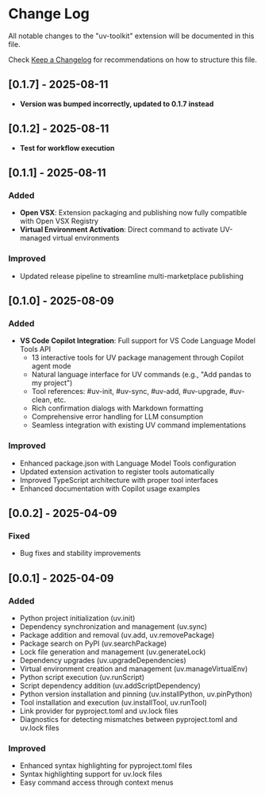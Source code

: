 # Change Log

All notable changes to the "uv-toolkit" extension will be documented in this file.

Check [Keep a Changelog](http://keepachangelog.com/) for recommendations on how to structure this file.

## [0.1.7] - 2025-08-11

- **Version was bumped incorrectly, updated to 0.1.7 instead**

## [0.1.2] - 2025-08-11

- **Test for workflow execution**

## [0.1.1] - 2025-08-11

### Added
- **Open VSX**: Extension packaging and publishing now fully compatible with Open VSX Registry
- **Virtual Environment Activation**: Direct command to activate UV-managed virtual environments

### Improved
- Updated release pipeline to streamline multi-marketplace publishing

## [0.1.0] - 2025-08-09

### Added
- **VS Code Copilot Integration**: Full support for VS Code Language Model Tools API
  - 13 interactive tools for UV package management through Copilot agent mode
  - Natural language interface for UV commands (e.g., "Add pandas to my project")
  - Tool references: #uv-init, #uv-sync, #uv-add, #uv-upgrade, #uv-clean, etc.
  - Rich confirmation dialogs with Markdown formatting
  - Comprehensive error handling for LLM consumption
  - Seamless integration with existing UV command implementations

### Improved
- Enhanced package.json with Language Model Tools configuration
- Updated extension activation to register tools automatically
- Improved TypeScript architecture with proper tool interfaces
- Enhanced documentation with Copilot usage examples

## [0.0.2] - 2025-04-09

### Fixed
- Bug fixes and stability improvements

## [0.0.1] - 2025-04-09

### Added
- Python project initialization (uv.init)
- Dependency synchronization and management (uv.sync)
- Package addition and removal (uv.add, uv.removePackage)
- Package search on PyPI (uv.searchPackage)
- Lock file generation and management (uv.generateLock)
- Dependency upgrades (uv.upgradeDependencies)
- Virtual environment creation and management (uv.manageVirtualEnv)
- Python script execution (uv.runScript)
- Script dependency addition (uv.addScriptDependency)
- Python version installation and pinning (uv.installPython, uv.pinPython)
- Tool installation and execution (uv.installTool, uv.runTool)
- Link provider for pyproject.toml and uv.lock files
- Diagnostics for detecting mismatches between pyproject.toml and uv.lock files

### Improved
- Enhanced syntax highlighting for pyproject.toml files
- Syntax highlighting support for uv.lock files
- Easy command access through context menus
